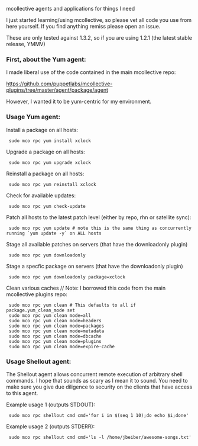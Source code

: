 mcollective agents and applications for things I need

I just started learning/using mcollective, so please vet all code you use from here yourself.  If you find anything remiss please open an issue.

These are only tested against 1.3.2, so if you are using 1.2.1 (the latest stable release, YMMV)

### First, about the Yum agent:
I made liberal use of the code contained in the main mcollective repo:

  https://github.com/puppetlabs/mcollective-plugins/tree/master/agent/package/agent

However, I wanted it to be yum-centric for my environment.

### Usage Yum agent:

Install a package on all hosts:

     sudo mco rpc yum install xclock

Upgrade a package on all hosts:

     sudo mco rpc yum upgrade xclock

Reinstall a package on all hosts:

     sudo mco rpc yum reinstall xclock

Check for available updates:

     sudo mco rpc yum check-update

Patch all hosts to the latest patch level (either by repo, rhn or satellite sync):

     sudo mco rpc yum update # note this is the same thing as concurrently running `yum update -y` on ALL hosts 

Stage all available patches on servers (that have the downloadonly plugin)
  
     sudo mco rpc yum downloadonly

Stage a specfic package on servers (that have the downloadonly plugin)
  
     sudo mco rpc yum downloadonly package=xclock

Clean various caches // Note: I borrowed this code from the main mcollective plugins repo:

     sudo mco rpc yum clean # This defaults to all if package.yum_clean_mode set
     sudo mco rpc yum clean mode=all
     sudo mco rpc yum clean mode=headers
     sudo mco rpc yum clean mode=packages
     sudo mco rpc yum clean mode=metadata
     sudo mco rpc yum clean mode=dbcache
     sudo mco rpc yum clean mode=plugins
     sudo mco rpc yum clean mode=expire-cache
  

### Usage Shellout agent:

The Shellout agent allows concurrent remote execution of arbitrary shell
commands.  I hope that sounds as scary as I mean it to sound.  You need to make
sure you give due diligence to security on the clients that have access to this
agent.

Example usage 1 (outputs STDOUT):

     sudo mco rpc shellout cmd cmd='for i in $(seq 1 10);do echo $i;done'

Example usage 2 (outputs STDERR):

     sudo mco rpc shellout cmd cmd='ls -l /home/jbeiber/awesome-songs.txt'
